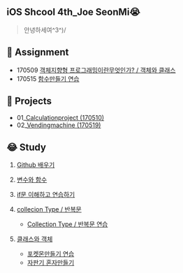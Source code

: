 ## iOS Shcool 4th_Joe SeonMi😭
> 안녕하세여^3^)/

## 📁 Assignment
- 170509 [객체지향형 프로그래밍이란무엇인가? / 객체와 클래스](https://github.com/joeseonmi/iOS_4th/tree/master/Assignment/170509_%EA%B0%9D%EC%B2%B4%EC%A7%80%ED%96%A5%ED%98%95%ED%94%84%EB%A1%9C%EA%B7%B8%EB%9E%98%EB%B0%8D)
- 170515 [함수만들기 연습](https://github.com/joeseonmi/iOS_4th/tree/master/Assignment/170514_%ED%95%A8%EC%88%98%EC%97%B0%EC%8A%B5)


## 📁 Projects
- 01_[Calculationproject (170510)](https://github.com/joeseonmi/iOS_4th/tree/master/Projects/01_Calculationproject_re)
- 02_[Vendingmachine (170519)](https://github.com/joeseonmi/iOS_4th/tree/master/Projects/03_VendingMachine)

## 😂 Study
01. [Github 배우기](https://github.com/joeseonmi/iOS_4th/tree/master/Study/01_Git)

03. [변수와 함수](https://github.com/joeseonmi/iOS_4th/tree/master/Study/03_%EB%B3%80%EC%88%98%EC%99%80%ED%95%A8%EC%88%98)

04. [if문 이해하고 연습하기](https://github.com/joeseonmi/iOS_4th/tree/master/Study/04_if%EB%AC%B8)

05. [collecion Type / 반복문](https://github.com/joeseonmi/iOS_4th/tree/master/Study/05_Collection%20Type) 
	- [Collection Type / 반복문 연습](https://github.com/joeseonmi/iOS_4th/tree/master/Projects/02_WhilePractice2)

06. [클래스와 객체](https://github.com/joeseonmi/iOS_4th/tree/master/Study/06_%ED%81%B4%EB%9E%98%EC%8A%A4%EC%99%80%20%EA%B0%9D%EC%B2%B4)
	- [포켓몬만들기 연습](https://github.com/joeseonmi/iOS_4th/tree/master/Study/06_%ED%81%B4%EB%9E%98%EC%8A%A4%EC%99%80%20%EA%B0%9D%EC%B2%B4/PoketmonPractice)
	- [자판기 혼자만들기](https://github.com/joeseonmi/iOS_4th/tree/master/Study/06_%ED%81%B4%EB%9E%98%EC%8A%A4%EC%99%80%20%EA%B0%9D%EC%B2%B4/PracticeVandingmachine)